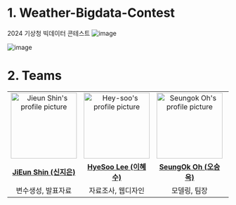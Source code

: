  # 1. Weather-Bigdata-Contest
2024 기상청 빅데이터 콘테스트
![image](https://github.com/SeungOkOH/Weather-Bigdata-Contest/assets/152361965/97e2ef5a-9aff-4918-a4c7-c73e2a9bb0e8)

![image](https://github.com/SeungOkOH/Weather-Bigdata-Contest/assets/152361965/ee8f980f-c687-41ef-806f-eff3f4028e01)




# 2. Teams
<table style="text-align:center">
    <tr height="140px">
      <td>
         <a href="https://github.com/wldms25">
            <img src="https://avatars.githubusercontent.com/u/147844220?v=4" width="150" height="150" alt="Jieun Shin's profile picture"/>
         </a>
      </td>
      <td>
         <a href="https://github.com/Hey-soo">
            <img src="https://avatars.githubusercontent.com/u/168507222?v=4" width="150" height="150" alt="Hey-soo's profile picture"/>
         </a>
      </td>
      <td>
         <a href="https://github.com/SeungOkOH">
            <img src="https://github.com/SeungOkOH.png" width="150" height="150" alt="Seungok Oh's profile picture"/>
         </a>
      </td>
      <td>
         <a href="https://github.com/JeongwooCheon">
            <img src="https://avatars.githubusercontent.com/u/168607427?v=4" width="150" height="150" alt="Jeongwoo Cheon's profile picture"/>
         </a>
      </td>
   </tr>
   <tr>
       <td><a href="#"><b>JiEun Shin (신지은)</b></a></td>
       <td><a href="https://github.com/Hey-soo"><b>HyeSoo Lee (이혜수)</b></a></td>
       <td><a href="https://github.com/SeungOkOH"><b>SeungOk Oh (오승옥)</b></a></td>
       <td><a href="https://github.com/JeongwooCheon"><b>JeongWoo Cheon (천정우)</b></a></td>
   </tr>
   <tr>
       <td>변수생성, 발표자료</td>
       <td>자료조사, 웹디자인</td>
       <td>모델링, 팀장</td>
       <td>자료조사, 변수생성</td>
   </tr>
</table>
